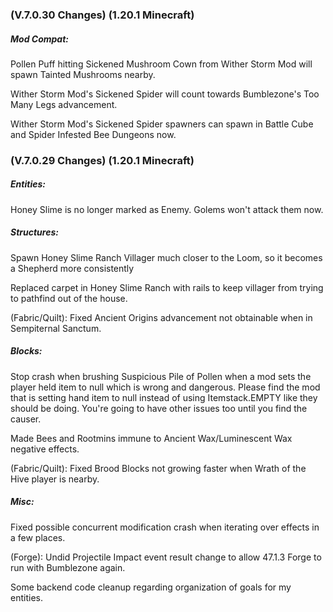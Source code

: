 ### **(V.7.0.30 Changes) (1.20.1 Minecraft)**

##### Mod Compat:
Pollen Puff hitting Sickened Mushroom Cown from Wither Storm Mod will spawn Tainted Mushrooms nearby.

Wither Storm Mod's Sickened Spider will count towards Bumblezone's Too Many Legs advancement.

Wither Storm Mod's Sickened Spider spawners can spawn in Battle Cube and Spider Infested Bee Dungeons now.


### **(V.7.0.29 Changes) (1.20.1 Minecraft)**

##### Entities:
Honey Slime is no longer marked as Enemy. Golems won't attack them now.

##### Structures:
Spawn Honey Slime Ranch Villager much closer to the Loom, so it becomes a Shepherd more consistently

Replaced carpet in Honey Slime Ranch with rails to keep villager from trying to pathfind out of the house.

(Fabric/Quilt): Fixed Ancient Origins advancement not obtainable when in Sempiternal Sanctum.

##### Blocks:
Stop crash when brushing Suspicious Pile of Pollen when a mod sets the player held item to null which is wrong and dangerous. 
 Please find the mod that is setting hand item to null instead of using Itemstack.EMPTY like they should be doing. 
 You're going to have other issues too until you find the causer.

Made Bees and Rootmins immune to Ancient Wax/Luminescent Wax negative effects.

(Fabric/Quilt): Fixed Brood Blocks not growing faster when Wrath of the Hive player is nearby.

##### Misc: 
Fixed possible concurrent modification crash when iterating over effects in a few places.

(Forge): Undid Projectile Impact event result change to allow 47.1.3 Forge to run with Bumblezone again.

Some backend code cleanup regarding organization of goals for my entities.